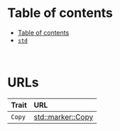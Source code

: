 # Table of contents
- [Table of contents](#table-of-contents)
- [`std`](#std)

<br>

# URLs
|Trait|URL|
|:----|:------------|
|`Copy`|[std::marker::Copy](https://doc.rust-lang.org/std/marker/trait.Copy.html)|

<br>
